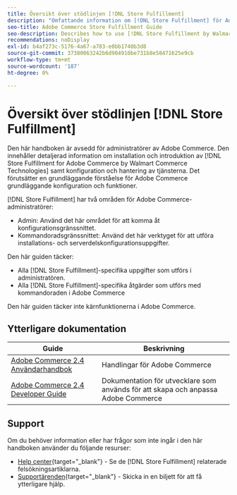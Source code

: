 ```yaml
---
title: Översikt över stödlinjen [!DNL Store Fulfillment]
description: "Omfattande information om [!DNL Store Fulfillment] för Adobe Commerce-administratörer, inklusive installation och introduktion."
seo-title: Adobe Commerce Store Fulfillment Guide
seo-description: Describes how to use [!DNL Store Fulfillment by Walmart Commerce Technologies] services with Adobe Commerce.
recommendations: noDisplay
exl-id: b4af273c-5176-4a67-a783-e0bb1740b3d8
source-git-commit: 37380063242b6d904910be731b8e58471625e9cb
workflow-type: tm+mt
source-wordcount: '187'
ht-degree: 0%

---
```


# Översikt över stödlinjen [!DNL Store Fulfillment]

Den här handboken är avsedd för administratörer av Adobe Commerce. Den innehåller detaljerad information om installation och introduktion av [!DNL Store Fulfillment for Adobe Commerce by Walmart Commerce Technologies] samt konfiguration och hantering av tjänsterna. Det förutsätter en grundläggande förståelse för Adobe Commerce grundläggande konfiguration och funktioner.

[!DNL Store Fulfillment] har två områden för Adobe Commerce-administratörer:

* Admin: Använd det här området för att komma åt konfigurationsgränssnittet.
* Kommandoradsgränssnittet: Använd det här verktyget för att utföra installations- och serverdelskonfigurationsuppgifter.

Den här guiden täcker:

* Alla [!DNL Store Fulfillment]-specifika uppgifter som utförs i administratören.
* Alla [!DNL Store Fulfillment]-specifika åtgärder som utförs med kommandoraden i Adobe Commerce

Den här guiden täcker inte kärnfunktionerna i Adobe Commerce.

## Ytterligare dokumentation

| Guide | Beskrivning |
|-----------------------------------------------------------------------|----------------------------------------------------------------------------|
| [Adobe Commerce 2.4 Användarhandbok](https://experienceleague.adobe.com/en/docs/commerce-admin/user-guides/home) | Handlingar för Adobe Commerce |
| [Adobe Commerce 2.4 Developer Guide](https://developer.adobe.com/commerce/docs/) | Dokumentation för utvecklare som används för att skapa och anpassa Adobe Commerce |

## Support

Om du behöver information eller har frågor som inte ingår i den här handboken använder du följande resurser:

* [Help center](https://experienceleague.adobe.com/docs/commerce-knowledge-base/kb/help-center-guide/magento-help-center-user-guide.html#submit-ticket){target="_blank"} - Se de [!DNL Store Fulfillment] relaterade felsökningsartiklarna.
* [Supportärenden](https://experienceleague.adobe.com/docs/commerce-knowledge-base/kb/help-center-guide/magento-help-center-user-guide.html#submit-ticket){target="_blank"} - Skicka in en biljett för att få ytterligare hjälp.
